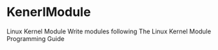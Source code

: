 # KenerlModule
Linux Kernel Module
Write modules following The Linux Kernel Module Programming Guide
